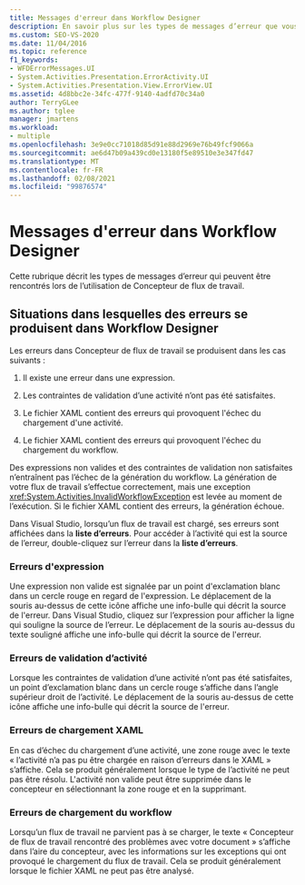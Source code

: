 ```yaml
---
title: Messages d'erreur dans Workflow Designer
description: En savoir plus sur les types de messages d’erreur que vous pouvez rencontrer lors de l’utilisation de Concepteur de flux de travail.
ms.custom: SEO-VS-2020
ms.date: 11/04/2016
ms.topic: reference
f1_keywords:
- WFDErrorMessages.UI
- System.Activities.Presentation.ErrorActivity.UI
- System.Activities.Presentation.View.ErrorView.UI
ms.assetid: 4d8bbc2e-34fc-477f-9140-4adfd70c34a0
author: TerryGLee
ms.author: tglee
manager: jmartens
ms.workload:
- multiple
ms.openlocfilehash: 3e9e0cc71018d85d91e88d2969e76b49fcf9066a
ms.sourcegitcommit: ae6d47b09a439cd0e13180f5e89510e3e347fd47
ms.translationtype: MT
ms.contentlocale: fr-FR
ms.lasthandoff: 02/08/2021
ms.locfileid: "99876574"
---
```

# <a name="error-messages-in-workflow-designer"></a>Messages d'erreur dans Workflow Designer

Cette rubrique décrit les types de messages d’erreur qui peuvent être rencontrés lors de l’utilisation de Concepteur de flux de travail.

## <a name="situations-in-which-errors-in-the-workflow-designer-occur"></a>Situations dans lesquelles des erreurs se produisent dans Workflow Designer

Les erreurs dans Concepteur de flux de travail se produisent dans les cas suivants :

1. Il existe une erreur dans une expression.

2. Les contraintes de validation d’une activité n’ont pas été satisfaites.

3. Le fichier XAML contient des erreurs qui provoquent l'échec du chargement d'une activité.

4. Le fichier XAML contient des erreurs qui provoquent l'échec du chargement du workflow.

Des expressions non valides et des contraintes de validation non satisfaites n’entraînent pas l’échec de la génération du workflow. La génération de votre flux de travail s’effectue correctement, mais une exception <xref:System.Activities.InvalidWorkflowException> est levée au moment de l’exécution. Si le fichier XAML contient des erreurs, la génération échoue.

Dans Visual Studio, lorsqu’un flux de travail est chargé, ses erreurs sont affichées dans la **liste d’erreurs**. Pour accéder à l’activité qui est la source de l’erreur, double-cliquez sur l’erreur dans la **liste d’erreurs**.

### <a name="expression-errors"></a>Erreurs d'expression
 Une expression non valide est signalée par un point d'exclamation blanc dans un cercle rouge en regard de l'expression. Le déplacement de la souris au-dessus de cette icône affiche une info-bulle qui décrit la source de l'erreur. Dans Visual Studio, cliquez sur l’expression pour afficher la ligne qui souligne la source de l’erreur. Le déplacement de la souris au-dessus du texte souligné affiche une info-bulle qui décrit la source de l'erreur.

### <a name="activity-validation-errors"></a>Erreurs de validation d’activité
 Lorsque les contraintes de validation d’une activité n’ont pas été satisfaites, un point d’exclamation blanc dans un cercle rouge s’affiche dans l’angle supérieur droit de l’activité. Le déplacement de la souris au-dessus de cette icône affiche une info-bulle qui décrit la source de l'erreur.

### <a name="xaml-load-errors"></a>Erreurs de chargement XAML
 En cas d’échec du chargement d’une activité, une zone rouge avec le texte « l’activité n’a pas pu être chargée en raison d’erreurs dans le XAML » s’affiche. Cela se produit généralement lorsque le type de l’activité ne peut pas être résolu. L'activité non valide peut être supprimée dans le concepteur en sélectionnant la zone rouge et en la supprimant.

### <a name="workflow-load-errors"></a>Erreurs de chargement du workflow
 Lorsqu’un flux de travail ne parvient pas à se charger, le texte « Concepteur de flux de travail rencontré des problèmes avec votre document » s’affiche dans l’aire du concepteur, avec les informations sur les exceptions qui ont provoqué le chargement du flux de travail. Cela se produit généralement lorsque le fichier XAML ne peut pas être analysé.
